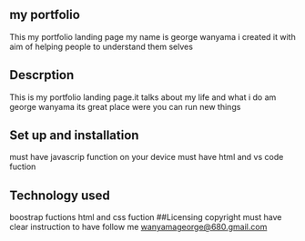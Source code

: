 ## my portfolio
   This my portfolio landing page my name is george wanyama i created it with aim of helping people to understand them selves
## Descrption
This is my portfolio landing page.it talks about my life and what i do am george wanyama its great place were you can run new things
 ## Set up and installation
 must have javascrip function on your device
 must have html and vs code fuction
## Technology used
boostrap fuctions
html and css fuction
##Licensing
copyright must have clear instruction to have follow me wanyamageorge@680.gmail.com 


